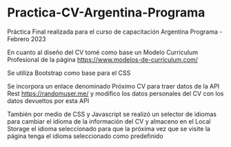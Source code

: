 # Practica-CV-Argentina-Programa
Práctica Final realizada para el curso de capacitación Argentina Programa - Febrero 2023

En cuanto al diseño del CV tomé como base un Modelo Curriculum Profesional de la página https://www.modelos-de-curriculum.com/ 

Se utiliza Bootstrap como base para el CSS

Se incorpora un enlace denominado Próximo CV para traer datos de la API Rest https://randomuser.me/ y modifico los datos personales del CV con los datos devueltos por esta API

También por medio de CSS y Javascript se realizó un selector de idiomas para cambiar el idioma de la información del CV y almaceno en el Local Storage el idioma seleccionado para que la próxima vez que se visite la página tenga el idioma seleccionado como predefinido


